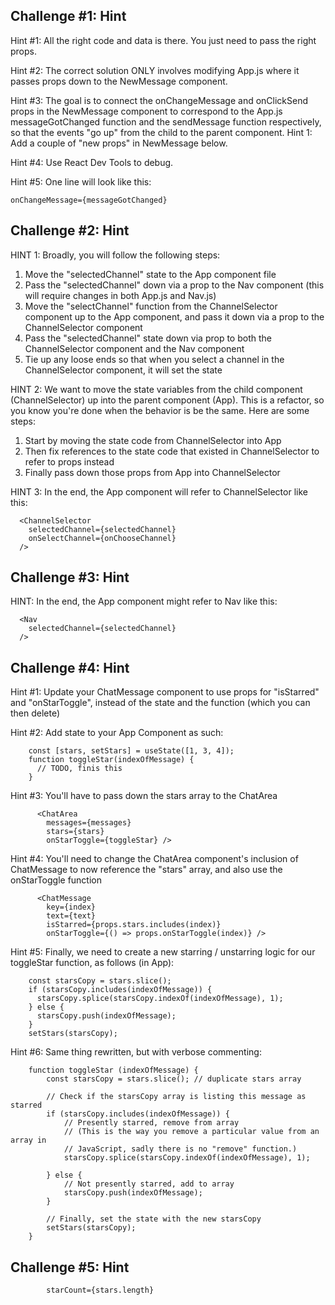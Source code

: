 Challenge #1: Hint
----------------------


Hint #1: All the right code and data is there. You just need to pass the right
props.

Hint #2: The correct solution ONLY involves modifying App.js where it passes
props down to the NewMessage component.

Hint #3: The goal is to connect the onChangeMessage and onClickSend props in
the NewMessage component to correspond to the App.js messageGotChanged function
and the sendMessage function respectively, so that the events "go up" from the
child to the parent component.  Hint 1: Add a couple of "new props" in
NewMessage below.


Hint #4: Use React Dev Tools to debug.

Hint #5: One line will look like this:

    onChangeMessage={messageGotChanged}



Challenge #2: Hint
----------------------

HINT 1: Broadly, you will follow the following steps:

1. Move the "selectedChannel" state to the App component file
2. Pass the "selectedChannel" down via a prop to the Nav component (this will
require changes in both App.js and Nav.js)
3. Move the "selectChannel" function from the ChannelSelector component up to
the App component, and pass it down via a prop to the ChannelSelector component
4. Pass the "selectedChannel" state down via prop to both the ChannelSelector
component and the Nav component
5. Tie up any loose ends so that when you select a channel in the
ChannelSelector component, it will set the state


HINT 2: We want to move the state variables from the child component
(ChannelSelector) up into the parent component (App). This is a refactor, so
you know you're done when the behavior is be the same. Here are some steps:
1. Start by moving the state code from ChannelSelector into App
2. Then fix references to the state code that existed in ChannelSelector to refer
to props instead
3. Finally pass down those props from App into ChannelSelector

HINT 3: In the end, the App component will refer to ChannelSelector like this:

      <ChannelSelector
        selectedChannel={selectedChannel}
        onSelectChannel={onChooseChannel}
      />


Challenge #3: Hint
----------------------


HINT: In the end, the App component might refer to Nav like this:

      <Nav
        selectedChannel={selectedChannel}
      />




Challenge #4: Hint
----------------------


Hint #1: Update your ChatMessage component to use props for "isStarred" and
"onStarToggle", instead of the state and the function (which you can then delete)


Hint #2: Add state to your App Component as such:


        const [stars, setStars] = useState([1, 3, 4]);
        function toggleStar(indexOfMessage) {
          // TODO, finis this
        }


Hint #3: You'll have to pass down the stars array to the ChatArea

          <ChatArea
            messages={messages}
            stars={stars}
            onStarToggle={toggleStar} />


Hint #4: You'll need to change the ChatArea component's inclusion of
ChatMessage to now reference the "stars" array, and also use the onStarToggle
function

          <ChatMessage
            key={index}
            text={text}
            isStarred={props.stars.includes(index)}
            onStarToggle={() => props.onStarToggle(index)} />


Hint #5: Finally, we need to create a new starring / unstarring logic for our
toggleStar function, as follows (in App):

        const starsCopy = stars.slice();
        if (starsCopy.includes(indexOfMessage)) {
          starsCopy.splice(starsCopy.indexOf(indexOfMessage), 1);
        } else {
          starsCopy.push(indexOfMessage);
        }
        setStars(starsCopy);



Hint #6: Same thing rewritten, but with verbose commenting:

        function toggleStar (indexOfMessage) {
            const starsCopy = stars.slice(); // duplicate stars array

            // Check if the starsCopy array is listing this message as starred
            if (starsCopy.includes(indexOfMessage)) {
                // Presently starred, remove from array
                // (This is the way you remove a particular value from an array in
                // JavaScript, sadly there is no "remove" function.)
                starsCopy.splice(starsCopy.indexOf(indexOfMessage), 1);

            } else {
                // Not presently starred, add to array
                starsCopy.push(indexOfMessage);
            }

            // Finally, set the state with the new starsCopy
            setStars(starsCopy);
        }



Challenge #5: Hint
----------------------


            starCount={stars.length}

